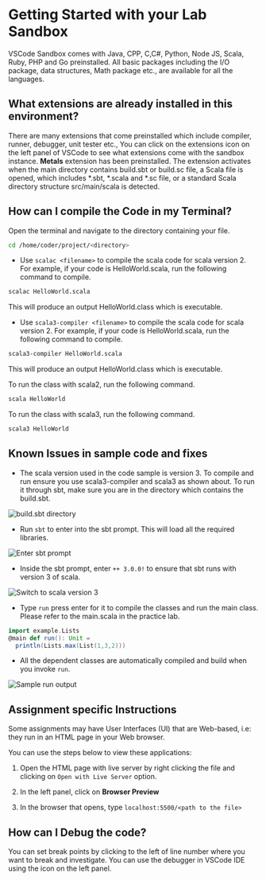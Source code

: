 # Getting Started with your Lab Sandbox
VSCode Sandbox comes with Java, CPP, C,C#, Python, Node JS, Scala, Ruby, PHP and Go preinstalled. All basic packages including the I/O package, data structures, Math package etc., are available for all the languages.

## What extensions are already installed in this environment?
There are many extensions that come preinstalled which include compiler, runner, debugger, unit tester etc., You can click on the extensions icon on the left panel of VSCode to see what extensions come with the sandbox instance. **Metals** extension has been preinstalled. The extension activates when the main directory contains build.sbt or build.sc file, a Scala file is opened, which includes *.sbt, *.scala and *.sc file, or a standard Scala directory structure src/main/scala is detected.

## How can I compile the Code in my Terminal?
Open the terminal and navigate to the directory containing your file. 
```sh
cd /home/coder/project/<directory>
```
- Use `scalac <filename>` to compile the scala code for scala version 2. For example, if your code is HelloWorld.scala, run the following command to compile.

```sh
scalac HelloWorld.scala
```
This will produce an output HelloWorld.class which is executable. 

- Use `scala3-compiler <filename>` to compile the scala code for scala version 2. For example, if your code is HelloWorld.scala, run the following command to compile.

```sh
scala3-compiler HelloWorld.scala
```

This will produce an output HelloWorld.class which is executable. 



To run the class with scala2, run the following command.

```sh
scala HelloWorld
```

To run the class with scala3, run the following command.

```sh
scala3 HelloWorld
```

## Known Issues in sample code and fixes
- The scala version used in the code sample is version 3. To compile and run ensure you use scala3-compiler and scala3 as shown about. To run it through sbt, make sure you are in the directory which contains the build.sbt. 

<img src='images/buildsbtdir.png' alt='build.sbt directory'/>

- Run `sbt` to enter into the sbt prompt. This will load all the required libraries.

<img src='images/sbt.png' alt='Enter sbt prompt'/>

- Inside the sbt prompt, enter `++ 3.0.0!` to ensure that sbt runs with version 3 of scala.

<img src='images/scalaversion.png' alt='Switch to scala version 3'/>


- Type `run` press enter for it to compile the classes and run the main class. Please refer to the main.scala in the practice lab. 

```scala
import example.Lists
@main def run(): Unit =
  println(Lists.max(List(1,3,2)))
```

- All the dependent classes are automatically compiled and build when you invoke `run`.

<img src='images/run_output.png' alt='Sample run output'/>


## Assignment specific Instructions

Some assignments may have User Interfaces (UI) that are Web-based, i.e: they run in an HTML page in your Web browser. 

You can use the steps below to view these applications:

1. Open the HTML page with live server by right clicking the file and clicking on `Open with Live Server` option. 

2. In the left panel, click on **Browser Preview**

3. In the browser that opens, type `localhost:5500/<path to the file>` 

## How can I Debug the code?
You can set break points by clicking to the left of line number where you want to break and investigate.
You can use the debugger in VSCode IDE using the icon on the left panel.